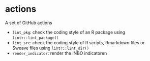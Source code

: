 # actions

A set of GitHub actions

- `lint_pkg`: check the coding style of an R package using `lintr::lint_package()`
- `lint_src`: check the coding style of R scripts, Rmarkdown files or Sweave files using `lintr::lint_dir()`
- `render_indicator`: render the INBO indicatoren
